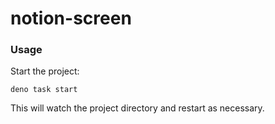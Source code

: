 # notion-screen

### Usage

Start the project:

```
deno task start
```

This will watch the project directory and restart as necessary.
